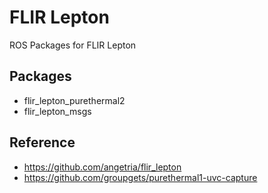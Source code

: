 # FLIR Lepton

ROS Packages for FLIR Lepton

## Packages

- flir_lepton_purethermal2
- flir_lepton_msgs

## Reference

- https://github.com/angetria/flir_lepton
- https://github.com/groupgets/purethermal1-uvc-capture
